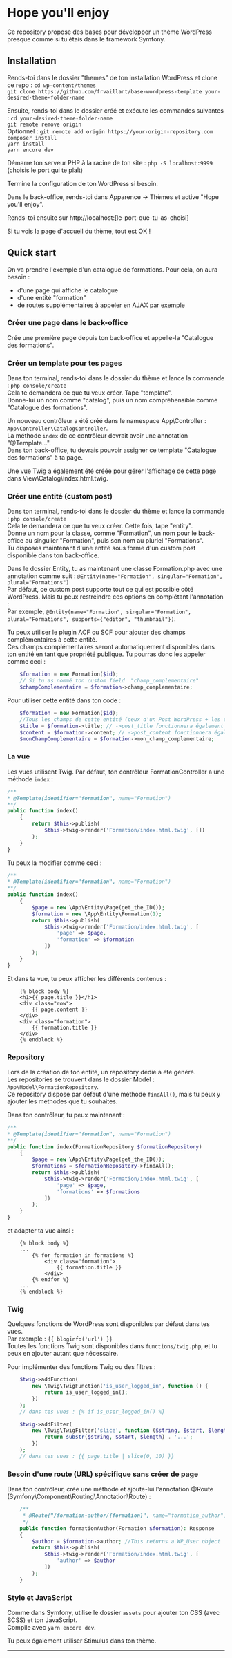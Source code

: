 
# Hope you'll enjoy
Ce repository propose des bases pour développer un thème WordPress presque comme si tu étais dans le framework Symfony.

## Installation
Rends-toi dans le dossier "themes" de ton installation WordPress et clone ce repo :
`cd wp-content/themes`  
`git clone https://github.com/frvaillant/base-wordpress-template your-desired-theme-folder-name`

Ensuite, rends-toi dans le dossier créé et exécute les commandes suivantes :
`cd your-desired-theme-folder-name`  
`git remote remove origin`  
Optionnel : `git remote add origin https://your-origin-repository.com`  
`composer install`  
`yarn install`  
`yarn encore dev`

Démarre ton serveur PHP à la racine de ton site :
`php -S localhost:9999` (choisis le port qui te plaît)

Termine la configuration de ton WordPress si besoin.

Dans le back-office, rends-toi dans Apparence -> Thèmes et active "Hope you'll enjoy".

Rends-toi ensuite sur http://localhost:[le-port-que-tu-as-choisi]

Si tu vois la page d'accueil du thème, tout est OK !

## Quick start
On va prendre l'exemple d'un catalogue de formations. Pour cela, on aura besoin :
- d'une page qui affiche le catalogue
- d'une entité "formation"
- de routes supplémentaires à appeler en AJAX par exemple

### Créer une page dans le back-office
Crée une première page depuis ton back-office et appelle-la "Catalogue des formations".

### Créer un template pour tes pages
Dans ton terminal, rends-toi dans le dossier du thème et lance la commande :
`php console/create`  
Cela te demandera ce que tu veux créer. Tape "template".  
Donne-lui un nom comme "catalog", puis un nom compréhensible comme "Catalogue des formations".

Un nouveau contrôleur a été créé dans le namespace App\Controller : `App\Controller\CatalogController`.  
La méthode `index` de ce contrôleur devrait avoir une annotation "@Template...".  
Dans ton back-office, tu devrais pouvoir assigner ce template "Catalogue des formations" à ta page.

Une vue Twig a également été créée pour gérer l'affichage de cette page dans View\Catalog\index.html.twig.

### Créer une entité (custom post)
Dans ton terminal, rends-toi dans le dossier du thème et lance la commande :
`php console/create`  
Cela te demandera ce que tu veux créer. Cette fois, tape "entity".  
Donne un nom pour la classe, comme "Formation", un nom pour le back-office au singulier "Formation", puis son nom au pluriel "Formations".  
Tu disposes maintenant d'une entité sous forme d'un custom post disponible dans ton back-office.

Dans le dossier Entity, tu as maintenant une classe Formation.php avec une annotation comme suit :
`@Entity(name="Formation", singular="Formation", plural="Formations")`  
Par défaut, ce custom post supporte tout ce qui est possible côté WordPress. Mais tu peux restreindre ces options en complétant l'annotation :  
Par exemple, `@Entity(name="Formation", singular="Formation", plural="Formations", supports={"editor", "thumbnail"})`.

Tu peux utiliser le plugin ACF ou SCF pour ajouter des champs complémentaires à cette entité.  
Ces champs complémentaires seront automatiquement disponibles dans ton entité en tant que propriété publique.
Tu pourras donc les appeler comme ceci :  
```PHP
    $formation = new Formation($id);
    // Si tu as nommé ton custom field  "champ_complementaire"
    $champComplementaire = $formation->champ_complementaire;
```

Pour utiliser cette entité dans ton code :
```PHP
    $formation = new Formation($id);
    //Tous les champs de cette entité (ceux d'un Post WordPress + les champs complémentaires via ACF sont accessibles directement
    $title = $formation->title; // ->post_title fonctionnera également
    $content = $formation->content; // ->post_content fonctionnera également
    $monChampComplementaire = $formation->mon_champ_complementaire;
```

### La vue
Les vues utilisent Twig. Par défaut, ton contrôleur FormationController a une méthode `index` :

```PHP
/**
* @Template(identifier="formation", name="Formation")
**/
public function index()
    {
        return $this->publish(
            $this->twig->render('Formation/index.html.twig', [])
        );
    }
}
```

Tu peux la modifier comme ceci :

```PHP
/**
* @Template(identifier="formation", name="Formation")
**/
public function index()
    {
        $page = new \App\Entity\Page(get_the_ID());
        $formation = new \App\Entity\Formation(1);
        return $this->publish(
            $this->twig->render('Formation/index.html.twig', [
                'page' => $page,
                'formation' => $formation
            ])
        );
    }
}
```

Et dans ta vue, tu peux afficher les différents contenus :

```twig
    {% block body %}
    <h1>{{ page.title }}</h1>
    <div class="row">
        {{ page.content }}
    </div>
    <div class="formation">
        {{ formation.title }}
    </div>
    {% endblock %}
```

### Repository
Lors de la création de ton entité, un repository dédié a été généré.  
Les repositories se trouvent dans le dossier Model : `App\Model\FormationRepository`.  
Ce repository dispose par défaut d'une méthode `findAll()`, mais tu peux y ajouter les méthodes que tu souhaites.

Dans ton contrôleur, tu peux maintenant :

```PHP
/**
* @Template(identifier="formation", name="Formation")
**/
public function index(FormationRepository $formationRepository)
    {
        $page = new \App\Entity\Page(get_the_ID());
        $formations = $formationRepository->findAll();
        return $this->publish(
            $this->twig->render('Formation/index.html.twig', [
                'page' => $page,
                'formations' => $formations
            ])
        );
    }
}
```

et adapter ta vue ainsi :

```twig
    {% block body %}
    ...
        {% for formation in formations %}
            <div class="formation">
                {{ formation.title }}
            </div>
        {% endfor %}
    ...
    {% endblock %}
```

### Twig
Quelques fonctions de WordPress sont disponibles par défaut dans tes vues.  
Par exemple : `{{ bloginfo('url') }}`  
Toutes les fonctions Twig sont disponibles dans `functions/twig.php`, et tu peux en ajouter autant que nécessaire.

Pour implémenter des fonctions Twig ou des filtres :

```PHP
    $twig->addFunction(
        new \Twig\TwigFunction('is_user_logged_in', function () {
            return is_user_logged_in();
        })
    );
    // dans tes vues : {% if is_user_logged_in() %}

    $twig->addFilter(
        new \Twig\TwigFilter('slice', function ($string, $start, $length) {
            return substr($string, $start, $length) . '...';
        })
    );
    // dans tes vues : {{ page.title | slice(0, 10) }}
```

### Besoin d'une route (URL) spécifique sans créer de page
Dans ton contrôleur, crée une méthode et ajoute-lui l'annotation @Route (Symfony\Component\Routing\Annotation\Route) :

```PHP
    /**
     * @Route("/formation-author/{formation}", name="formation_author", methods={"GET", "POST"})
     */
    public function formationAuthor(Formation $formation): Response
    {
        $author = $formation->author; //This returns a WP_User object
        return $this->publish(
            $this->twig->render('Formation/index.html.twig', [
                'author' => $author
            ])
        );
    }
```

### Style et JavaScript
Comme dans Symfony, utilise le dossier `assets` pour ajouter ton CSS (avec SCSS) et ton JavaScript.  
Compile avec `yarn encore dev`.

Tu peux également utiliser Stimulus dans ton thème.

---
